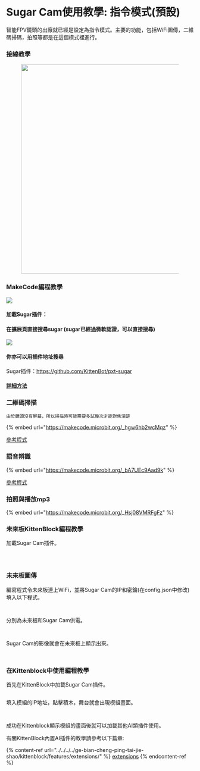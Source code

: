 # Sugar Cam使用教學: 指令模式(預設)

智能FPV鏡頭的出廠就已經是設定為指令模式。主要的功能，包括WiFi圖傳，二維碼掃碼，拍照等都是在這個模式裡進行。

### 接線教學

<figure><img src="../../../../.gitbook/assets/cam_edu_wire.png" alt="" width="563"><figcaption></figcaption></figure>

### MakeCode編程教學

![](https://kittenbothk.readthedocs.io/en/latest/\_images/mcbanner15.png)

#### 加載Sugar插件：

#### 在擴展頁直接搜尋sugar (sugar已經過微軟認證，可以直接搜尋)

![](https://kittenbothk.readthedocs.io/en/latest/\_images/sugar\_search.gif)

#### 你亦可以用插件地址搜尋

Sugar插件：https://github.com/KittenBot/pxt-sugar

#### [詳細方法](../../../../ge-bian-cheng-ping-tai-jie-shao/makecode/kittenbotandmakecode.md)

### 二維碼掃描

```
由於鏡頭沒有屏幕，所以掃描時可能需要多試幾次才能對焦清楚
```

{% embed url="https://makecode.microbit.org/_hgw6hb2wcMqz" %}

[參考程式](https://makecode.microbit.org/\_hgw6hb2wcMqz)

### 語音辨識

{% embed url="https://makecode.microbit.org/_bA7UEc9Aad9k" %}

[參考程式](https://makecode.microbit.org/\_bA7UEc9Aad9k)

### 拍照與播放mp3

{% embed url="https://makecode.microbit.org/_Hsj08VMRFgFz" %}

### 未來板KittenBlock編程教學

加載Sugar Cam插件。

<div>

<figure><img src="../../../../.gitbook/assets/cam_kb1.png" alt=""><figcaption></figcaption></figure>

 

<figure><img src="../../../../.gitbook/assets/cam_kb2.png" alt=""><figcaption></figcaption></figure>

</div>

<figure><img src="../../../../.gitbook/assets/cam_kb3.png" alt=""><figcaption></figcaption></figure>

### 未來板圖傳

編寫程式令未來板連上WiFi，並將Sugar Cam的IP和密鑰(在config.json中修改)填入以下程式。

<div>

<figure><img src="../../../../.gitbook/assets/cam_kb4 (1).png" alt=""><figcaption></figcaption></figure>

 

<figure><img src="../../../../.gitbook/assets/cam_kb5.png" alt=""><figcaption></figcaption></figure>

</div>

分別為未來板和Sugar Cam供電。

<div>

<figure><img src="../../../../.gitbook/assets/cam_kb6.png" alt=""><figcaption></figcaption></figure>

 

<figure><img src="../../../../.gitbook/assets/cam_kb7.png" alt=""><figcaption></figcaption></figure>

</div>

Sugar Cam的影像就會在未來板上顯示出來。

<div>

<figure><img src="../../../../.gitbook/assets/cam_kb8.jpg" alt=""><figcaption></figcaption></figure>

 

<figure><img src="../../../../.gitbook/assets/cam_kb9.jpg" alt=""><figcaption></figcaption></figure>

</div>

### 在Kittenblock中使用編程教學

首先在KittenBlock中加載Sugar Cam插件。

<figure><img src="../../../../.gitbook/assets/cam_ai1.png" alt=""><figcaption></figcaption></figure>

填入模組的IP地址，點擊積木，舞台就會出現模組畫面。

<div>

<figure><img src="../../../../.gitbook/assets/cam_kb4.png" alt=""><figcaption></figcaption></figure>

 

<figure><img src="../../../../.gitbook/assets/cam_ai2.png" alt=""><figcaption></figcaption></figure>

</div>

成功在Kittenblock顯示模組的畫面後就可以加載其他AI類插件使用。

有關KittenBlock內置AI插件的教學請參考以下篇章:

{% content-ref url="../../../../ge-bian-cheng-ping-tai-jie-shao/kittenblock/features/extensions/" %}
[extensions](../../../../ge-bian-cheng-ping-tai-jie-shao/kittenblock/features/extensions/)
{% endcontent-ref %}

<div>

<figure><img src="../../../../.gitbook/assets/cam_ai3.png" alt=""><figcaption></figcaption></figure>

 

<figure><img src="../../../../.gitbook/assets/cam_ai4.png" alt=""><figcaption></figcaption></figure>

</div>
